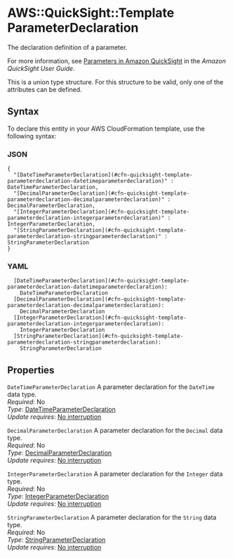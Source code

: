 # AWS::QuickSight::Template ParameterDeclaration<a name="aws-properties-quicksight-template-parameterdeclaration"></a>

The declaration definition of a parameter\.

For more information, see [Parameters in Amazon QuickSight](https://docs.aws.amazon.com/quicksight/latest/user/parameters-in-quicksight.html) in the *Amazon QuickSight User Guide*\.

This is a union type structure\. For this structure to be valid, only one of the attributes can be defined\.

## Syntax<a name="aws-properties-quicksight-template-parameterdeclaration-syntax"></a>

To declare this entity in your AWS CloudFormation template, use the following syntax:

### JSON<a name="aws-properties-quicksight-template-parameterdeclaration-syntax.json"></a>

```
{
  "[DateTimeParameterDeclaration](#cfn-quicksight-template-parameterdeclaration-datetimeparameterdeclaration)" : DateTimeParameterDeclaration,
  "[DecimalParameterDeclaration](#cfn-quicksight-template-parameterdeclaration-decimalparameterdeclaration)" : DecimalParameterDeclaration,
  "[IntegerParameterDeclaration](#cfn-quicksight-template-parameterdeclaration-integerparameterdeclaration)" : IntegerParameterDeclaration,
  "[StringParameterDeclaration](#cfn-quicksight-template-parameterdeclaration-stringparameterdeclaration)" : StringParameterDeclaration
}
```

### YAML<a name="aws-properties-quicksight-template-parameterdeclaration-syntax.yaml"></a>

```
  [DateTimeParameterDeclaration](#cfn-quicksight-template-parameterdeclaration-datetimeparameterdeclaration): 
    DateTimeParameterDeclaration
  [DecimalParameterDeclaration](#cfn-quicksight-template-parameterdeclaration-decimalparameterdeclaration): 
    DecimalParameterDeclaration
  [IntegerParameterDeclaration](#cfn-quicksight-template-parameterdeclaration-integerparameterdeclaration): 
    IntegerParameterDeclaration
  [StringParameterDeclaration](#cfn-quicksight-template-parameterdeclaration-stringparameterdeclaration): 
    StringParameterDeclaration
```

## Properties<a name="aws-properties-quicksight-template-parameterdeclaration-properties"></a>

`DateTimeParameterDeclaration`  <a name="cfn-quicksight-template-parameterdeclaration-datetimeparameterdeclaration"></a>
A parameter declaration for the `DateTime` data type\.  
*Required*: No  
*Type*: [DateTimeParameterDeclaration](aws-properties-quicksight-template-datetimeparameterdeclaration.md)  
*Update requires*: [No interruption](https://docs.aws.amazon.com/AWSCloudFormation/latest/UserGuide/using-cfn-updating-stacks-update-behaviors.html#update-no-interrupt)

`DecimalParameterDeclaration`  <a name="cfn-quicksight-template-parameterdeclaration-decimalparameterdeclaration"></a>
A parameter declaration for the `Decimal` data type\.  
*Required*: No  
*Type*: [DecimalParameterDeclaration](aws-properties-quicksight-template-decimalparameterdeclaration.md)  
*Update requires*: [No interruption](https://docs.aws.amazon.com/AWSCloudFormation/latest/UserGuide/using-cfn-updating-stacks-update-behaviors.html#update-no-interrupt)

`IntegerParameterDeclaration`  <a name="cfn-quicksight-template-parameterdeclaration-integerparameterdeclaration"></a>
A parameter declaration for the `Integer` data type\.  
*Required*: No  
*Type*: [IntegerParameterDeclaration](aws-properties-quicksight-template-integerparameterdeclaration.md)  
*Update requires*: [No interruption](https://docs.aws.amazon.com/AWSCloudFormation/latest/UserGuide/using-cfn-updating-stacks-update-behaviors.html#update-no-interrupt)

`StringParameterDeclaration`  <a name="cfn-quicksight-template-parameterdeclaration-stringparameterdeclaration"></a>
A parameter declaration for the `String` data type\.  
*Required*: No  
*Type*: [StringParameterDeclaration](aws-properties-quicksight-template-stringparameterdeclaration.md)  
*Update requires*: [No interruption](https://docs.aws.amazon.com/AWSCloudFormation/latest/UserGuide/using-cfn-updating-stacks-update-behaviors.html#update-no-interrupt)
